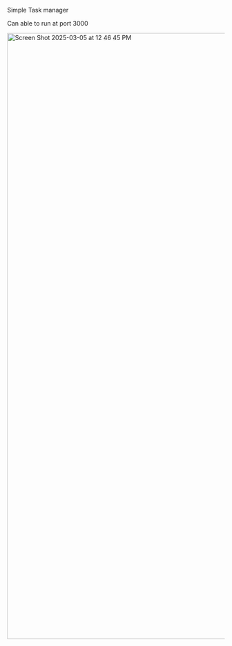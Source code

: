 Simple Task manager

Can able to run at port 3000

<img width="1402" alt="Screen Shot 2025-03-05 at 12 46 45 PM" src="https://github.com/user-attachments/assets/28c59da7-23dd-496a-a3c2-3f83551fba41" />
